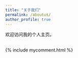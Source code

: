 ```yaml
---
title: "关于我们"
permalink: /aboutus/
author_profile: true
---
```


欢迎访问我的个人主页。

<br>
  {% include mycomment.html %} 
<br>
